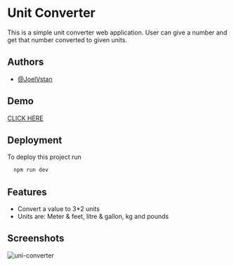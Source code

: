
# Unit Converter

This is a simple unit converter web application. User can give a number and get that number converted to given units. 


## Authors

- [@JoelVstan](https://github.com/JoelVStan)


## Demo

[CLICK HERE](https://unit-converter-by-joelstan.netlify.app/) 





## Deployment

To deploy this project run

```bash
  npm run dev
```


## Features

- Convert a value to 3*2 units
- Units are: Meter & feet, litre & gallon, kg and pounds

## Screenshots

![uni-converter](https://github.com/JoelVStan/Unit-Converter/assets/101164781/f420fb09-fe70-4de4-8818-375c45e6dee1)


